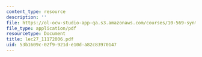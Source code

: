 ```yaml
---
content_type: resource
description: ''
file: https://ol-ocw-studio-app-qa.s3.amazonaws.com/courses/10-569-synthesis-of-polymers-fall-2006/53b1609c02f9921de10da82c83970147_lec27_11172006.pdf
file_type: application/pdf
resourcetype: Document
title: lec27_11172006.pdf
uid: 53b1609c-02f9-921d-e10d-a82c83970147
---
```

